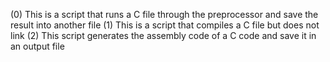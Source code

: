 (0) This is a script that runs a C file through the preprocessor and save the result into another file
(1) This is a script that compiles a C file but does not link
(2) This script generates the assembly code of a C code and save it in an output file
